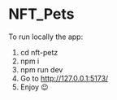 # NFT_Pets
To run locally the app:
1) cd nft-petz
2) npm i
3) npm run dev
4) Go to http://127.0.0.1:5173/
5) Enjoy 😉 
